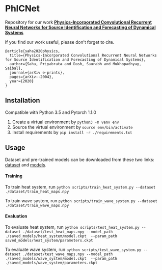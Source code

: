 # PhICNet

Repository for our work [**Physics-Incorporated Convolutional Recurrent Neural Networks for Source Identification and Forecasting of Dynamical Systems**](https://www.sciencedirect.com/science/article/pii/S0893608021003464)

If you find our work useful, please don't forget to cite. 
```
@article{saha2020physics,
  title={Physics-Incorporated Convolutional Recurrent Neural Networks for Source Identification and Forecasting of Dynamical Systems},
  author={Saha, Priyabrata and Dash, Saurabh and Mukhopadhyay, Saibal},
  journal={arXiv e-prints},
  pages={arXiv--2004},
  year={2020}
}
```

## Installation

Compatible with Python 3.5 and Pytorch 1.1.0

1. Create a virtual environment by `python3 -m venv env`
2. Source the virtual environment by `source env/bin/activate`
3. Install requirements by `pip install -r ./requirements.txt`

## Usage

Dataset and pre-trained models can be downloaded from these two links: [dataset](http://bit.ly/2wbyE3G) and [models](http://bit.ly/2uAov0g).

#### Training
To train heat system, run `python scripts/train_heat_system.py --dataset ./dataset/train_heat_maps.npy`

To train wave system, run `python scripts/train_wave_system.py --dataset ./dataset/train_wave_maps.npy`


#### Evaluation
To evaluate heat system, run `python scripts/test_heat_system.py --dataset ./dataset/test_heat_maps.npy --model_path ./saved_models/heat_system/model.ckpt  --param_path saved_models/heat_system/parameters.ckpt`

To evaluate wave system, run `python scripts/test_wave_system.py --dataset ./dataset/test_wave_maps.npy --model_path ./saved_models/wave_system/model.ckpt  --param_path ./saved_models/wave_system/parameters.ckpt`

